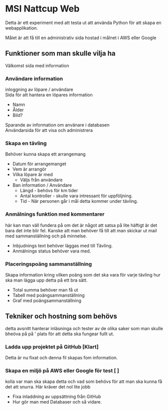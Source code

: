 # MSI Nattcup Web
Detta är ett experiment med att testa ut att använda Python för att skapa en 
webapplikation.

Målet är att få till en administrativ sida hostad i målnet i AWS eller Google

## Funktioner som man skulle vilja ha
Välkomst sida med information

### Användare information
inloggning av löpare / användare  
Sida för att hantera en löpares information
* Namn
* Ålder
* Bild?  

Sparande av information om använare i databasen  
Användarsida för att visa och administrera 

### Skapa en tävling
Behöver kunna skapa ett arrangemang
* Datum för arrangemanget
* Vem är arrangör
* Vilka löpare är med
  * Väljs från användare
* Ban information / Användare
  * Längd - behövs för km tider
  * Antal kontroller - skulle vara intressant för uppföljning.
  * Tid - När personen går i mål detta kommer under tävling.
  
### Anmälnings funktion med kommentarer
här kan man väll fundera på om det är något att satsa på lite häftigt är det bara det 
inte blir fel. Kanske att man behöver få till att man skickar ut mail med sammanställning
och på minnelse.
* Inbjudnings text behöver läggas med till Tävling.
* Anmälnings status behöver vara med.

### Placeringspoäng sammanställning  
Skapa information kring vilken poäng som det ska vara för varje tävling
hur ska man lägga upp detta på ett bra sätt.
* Total summa behöver man få ut
* Tabell med poängsammanställning
* Graf med poängsammanställning 

## Tekniker och hostning som behövs
detta avsnitt hanterar inläsninga och tester av de olika saker som man skulle bheöva på på '
plats för att detta ska fungear fullt ut.

### Ladda upp projektet på GitHub [Klart]
Detta är nu fixat och denna fil skapas fom information.

### Skapa en miljö på AWS eller Google för test [  ]
kolla var man ska skapa detta och vad som behövs för att man ska kunna få det att snurra.
Här kräver det nol lite jobb
* Fixa inladdning av uppsättning från GitHub
* Hur gör man med Databaser och så vidare. 

